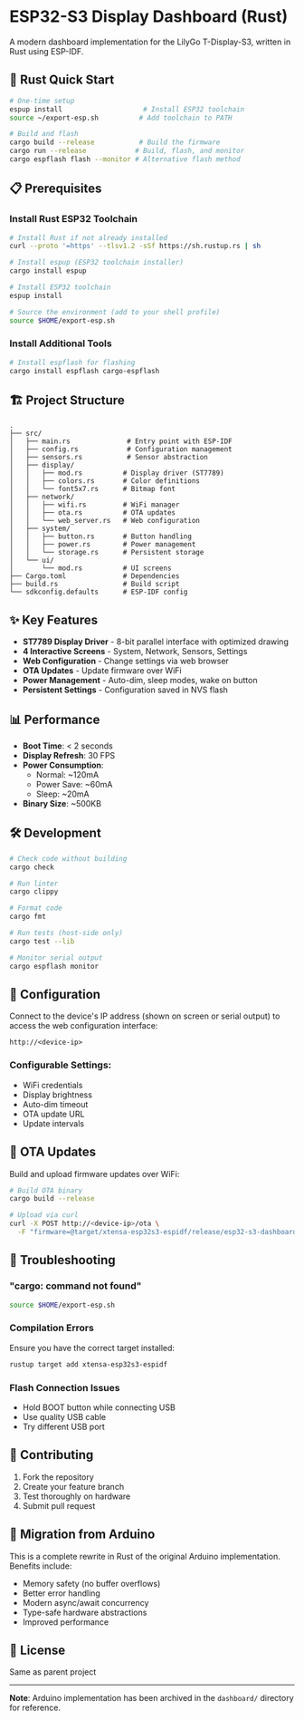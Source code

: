# ESP32-S3 Display Dashboard (Rust)

A modern dashboard implementation for the LilyGo T-Display-S3, written in Rust using ESP-IDF.

## 🚀 Rust Quick Start

```bash
# One-time setup
espup install                    # Install ESP32 toolchain
source ~/export-esp.sh          # Add toolchain to PATH

# Build and flash
cargo build --release           # Build the firmware
cargo run --release            # Build, flash, and monitor
cargo espflash flash --monitor # Alternative flash method
```

## 📋 Prerequisites

### Install Rust ESP32 Toolchain

```bash
# Install Rust if not already installed
curl --proto '=https' --tlsv1.2 -sSf https://sh.rustup.rs | sh

# Install espup (ESP32 toolchain installer)
cargo install espup

# Install ESP32 toolchain
espup install

# Source the environment (add to your shell profile)
source $HOME/export-esp.sh
```

### Install Additional Tools

```bash
# Install espflash for flashing
cargo install espflash cargo-espflash
```

## 🏗️ Project Structure

```
.
├── src/
│   ├── main.rs              # Entry point with ESP-IDF
│   ├── config.rs            # Configuration management
│   ├── sensors.rs           # Sensor abstraction
│   ├── display/
│   │   ├── mod.rs          # Display driver (ST7789)
│   │   ├── colors.rs       # Color definitions
│   │   └── font5x7.rs      # Bitmap font
│   ├── network/
│   │   ├── wifi.rs         # WiFi manager
│   │   ├── ota.rs          # OTA updates
│   │   └── web_server.rs   # Web configuration
│   ├── system/
│   │   ├── button.rs       # Button handling
│   │   ├── power.rs        # Power management
│   │   └── storage.rs      # Persistent storage
│   └── ui/
│       └── mod.rs          # UI screens
├── Cargo.toml              # Dependencies
├── build.rs                # Build script
└── sdkconfig.defaults      # ESP-IDF config
```

## ✨ Key Features

- **ST7789 Display Driver** - 8-bit parallel interface with optimized drawing
- **4 Interactive Screens** - System, Network, Sensors, Settings
- **Web Configuration** - Change settings via web browser
- **OTA Updates** - Update firmware over WiFi
- **Power Management** - Auto-dim, sleep modes, wake on button
- **Persistent Settings** - Configuration saved in NVS flash

## 📊 Performance

- **Boot Time**: < 2 seconds
- **Display Refresh**: 30 FPS
- **Power Consumption**: 
  - Normal: ~120mA
  - Power Save: ~60mA
  - Sleep: ~20mA
- **Binary Size**: ~500KB

## 🛠️ Development

```bash
# Check code without building
cargo check

# Run linter
cargo clippy

# Format code
cargo fmt

# Run tests (host-side only)
cargo test --lib

# Monitor serial output
cargo espflash monitor
```

## 🔧 Configuration

Connect to the device's IP address (shown on screen or serial output) to access the web configuration interface:

```
http://<device-ip>
```

### Configurable Settings:
- WiFi credentials
- Display brightness
- Auto-dim timeout
- OTA update URL
- Update intervals

## 📡 OTA Updates

Build and upload firmware updates over WiFi:

```bash
# Build OTA binary
cargo build --release

# Upload via curl
curl -X POST http://<device-ip>/ota \
  -F "firmware=@target/xtensa-esp32s3-espidf/release/esp32-s3-dashboard"
```

## 🐛 Troubleshooting

### "cargo: command not found"
```bash
source $HOME/export-esp.sh
```

### Compilation Errors
Ensure you have the correct target installed:
```bash
rustup target add xtensa-esp32s3-espidf
```

### Flash Connection Issues
- Hold BOOT button while connecting USB
- Use quality USB cable
- Try different USB port

## 🤝 Contributing

1. Fork the repository
2. Create your feature branch
3. Test thoroughly on hardware
4. Submit pull request

## 📝 Migration from Arduino

This is a complete rewrite in Rust of the original Arduino implementation. Benefits include:
- Memory safety (no buffer overflows)
- Better error handling
- Modern async/await concurrency
- Type-safe hardware abstractions
- Improved performance

## 📄 License

Same as parent project

---

**Note**: Arduino implementation has been archived in the `dashboard/` directory for reference.